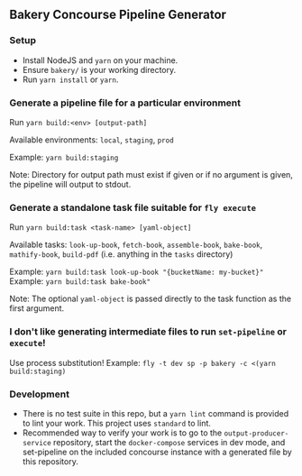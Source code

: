 ## Bakery Concourse Pipeline Generator

### Setup
- Install NodeJS and `yarn` on your machine.
- Ensure `bakery/` is your working directory.
- Run `yarn install` or `yarn`.

### Generate a pipeline file for a particular environment
Run `yarn build:<env> [output-path]`

Available environments: `local`, `staging`, `prod`

Example: `yarn build:staging`

Note: Directory for output path must exist if given or if no argument is given, the pipeline will output to stdout.

### Generate a standalone task file suitable for `fly execute`
Run `yarn build:task <task-name> [yaml-object]`

Available tasks: `look-up-book`, `fetch-book`, `assemble-book`, `bake-book`, `mathify-book`, `build-pdf` (i.e. anything in the `tasks` directory)

Example: `yarn build:task look-up-book "{bucketName: my-bucket}"`
Example: `yarn build:task bake-book"`

Note: The optional `yaml-object` is passed directly to the task function as the first argument.

### I don't like generating intermediate files to run `set-pipeline` or `execute`!
Use process substitution!
Example: `fly -t dev sp -p bakery -c <(yarn build:staging)`

### Development
- There is no test suite in this repo, but a `yarn lint` command is provided to lint your work. This project uses `standard` to lint.
- Recommended way to verify your work is to go to the `output-producer-service` repository, start the `docker-compose` services in dev mode, and set-pipeline on the included concourse instance with a generated file by this repository.